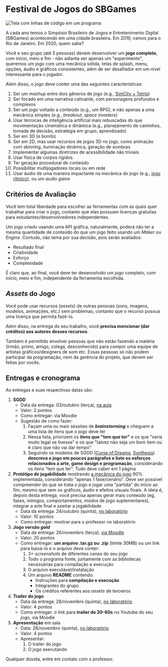 # Festival de Jogos do SBGames

![Tela com linhas de código em um programa](images/code.png)

A cada ano temos o Simpósio Brasileiro de Jogos e Entretenimento Digital
(SBGames) acontecendo em uma cidade brasileira. Em 2019, vamos para o
Rio de Janeiro. Em 2020, quem sabe?
<!-- Veja alguns dos [jogos que vão participar do festival][festival-2019] de jogos do SBGames em 2019. -->

Você e seu grupo (até 5 pessoas) devem desenvolver um **jogo completo**,
com início, meio e fim - não adianta ser apenas um "experimento", queremos
um jogo com uma mecânica sólida, telas de splash, menu, opções, áudio e
gráficos consistentes, além de ser desafiador em um nível interessante
para o jogador.

Além disso, o jogo deve conter uma das seguintes características:

1. Ser um _mashup_ entre dois gêneros de jogo
   (e.g., [SimCity + Tetris][city-rain])
1. Ser focado em uma narrativa cativante, com personagens profundos e complexos
1. Ser um jogo voltado a conteúdo (e.g., um RPG), e não apenas a uma
   mecânica simples (e.g., _breakout_, _space invaders_)
1. Usar técnicas de inteligência artificial mais rebuscadas do
   que movimentação cinemática e dinâmica (e.g., planejamento de caminhos,
   tomada de decisão, estratégia em grupo, aprendizado)
1. Ser em 3D (e bonito)
1. Ser em 2D, mas usar recursos de jogos 3D no jogo, como animação
   com _skinning_, iluminação dinâmica, geração de sombras
1. Implementar algumas diretrizes de acessibilidade não triviais
1. Usar física de corpos rígidos
1. Ter geração procedural de conteúdo
1. Possibilitar multijogadores locais ou em rede
1. Usar áudio de uma maneira impactante na mecânica do jogo
   (e.g., [jogo rítmico][patapon]), ou um _audio game_

[festival-2017]: http://bit.ly/playlist-sel-estuda-sbgames17
[city-rain]: https://xspblog.com/2009/02/15/city-rain-br/
[patapon]: https://www.youtube.com/watch?v=lp173Si-XZM

## Critérios de Avaliação

Você tem total liberdade para escolher as ferramentas com as quais quer
trabalhar para criar o jogo, contanto que elas possuam licenças gratuitas para
estudantes/desenvolvedores independentes.

Um jogo criado usando uma API gráfica, naturalmente, poderá não ter a mesma
quantidade de conteúdo do que um jogo feito usando um _Maker_ ou _Engine_.
Contudo, não tema por sua decisão, pois serão avaliados:

- Resultado final
- Criatividade
- Esforço
- Complexidade

É claro que, ao final, você deve ter desenvolvido um jogo completo,
com início, meio e fim, independente da ferramenta escolhida.

## _Assets_ do Jogo

Você pode usar recursos (_assets_) de outras pessoas (sons, imagens, modelos,
animações, etc.) sem problemas, contanto que o recurso possua uma licença
que permita fazê-lo.

Além disso, na entrega do seu trabalho, você **precisa mencionar (dar
créditos) aos autores desses recursos**.

Também é permitido envolver pessoas que não estão fazendo a matéria
(irmão, primo, amigo, colega, desconhecido) para compor uma equipe de
artistas gráficos/designers de som etc. Essas pessoas só não podem
participar da programação, nem da gerência do projeto, que devem ser
feitas por vocês.

## Entregas e cronograma

As entregas e suas respectivas datas são:

1. **SGDD**
   - Data da entrega: 03/outubro (terça), <u>na aula</u>
   - Valor: 2 pontos
   - Como entregar: via Moodle
   - Sugestão de como fazer:
     1. Façam uma ou mais sessões de **_brainstorming_** e cheguem a uma lista
        de itens que o jogo deve ter
     1. Nessa lista, priorizem os **itens que "tem que ter"** e os que
        "seria muito legal se tivesse" e os que "talvez não seja um bom
        item ou é claro que não vai dar tempo"
     1. Seguindo os modelos de SGDD ([Curse of Dreams][cod], [Synthesis][syn])
        **descreva o jogo em poucos parágrafos e liste os esforços relacionados
        a arte, game design e programação**, considerando os itens
        "tem que ter". Tudo deve caber em 1 página
1. **Protótipo de jogabilidade** mostrando <u>a mecânica do jogo</u>
   90% implementada, considerando "apenas 1 fase/cenário". Deve ser
   possível compreender do que se trata o jogo e jogar uma "partida" do
   início ao fim, mesmo que sem os gráficos, áudio e efeitos visuais finais.
   A ideia é, depois desta entrega, você precisa apenas gerar mais conteúdo
   (eg, fases, inimigos, comportamentos, modos de jogo suplementares), integrar
   a arte final e azeitar a jogabilidade.
   - Data da entrega: 24/outubro (quinta), <u>no laboratório</u>
   - Valor: 10 pontos
   - Como entregar: mostrar para o professor no laboratório
1. **Jogo versão _gold_**
   - Data da entrega: 26/novembro (terça), <u>via Moodle</u>
   - Valor: 20 pontos
   - Como entregar: **um arquivo .tar.gz ou .zip** (limite 30MB)
     ou um link para baixá-lo e o arquivo deve conter:
     1. 3+ _screenshots_ de diferentes cenas do seu jogo
     1. Todo o programa fonte, juntamente com as bibliotecas necessárias
        para compilação e execução
     1. O arquivo executável/instalação
     1. Um arquivo **README** contendo:
        - Instruções para **compilação e execução**
        - Integrantes do grupo
        - Os créditos referentes aos _assets_ de terceiros
1. **Trailer do jogo**
   - Data da entrega: 28/novembro (quinta), <u>no laboratório</u>
   - Valor: 4 pontos
   - Como entregar: o link para **trailer de 30-60s** no Youtube do seu jogo,
     via Moodle
1. **Apresentação** em sala
   - Data: 28/novembro (quinta), <u>no laboratório</u>
   - Valor: 4 pontos
   - Apresentar:
     1. O trailer do jogo
     1. O jogo executando

Qualquer dúvida, entre em contato com o professor.


[cod]: ../attachments/sgdd-curse-of-dreams.pdf
[syn]: ../attachments/sgdd-synthesis.pdf
